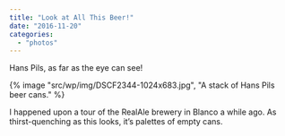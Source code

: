 ```yaml
---
title: "Look at All This Beer!"
date: "2016-11-20"
categories: 
  - "photos"
---
```


Hans Pils, as far as the eye can see!

{% image "src/wp/img/DSCF2344-1024x683.jpg", "A stack of Hans Pils beer cans." %}

I happened upon a tour of the RealAle brewery in Blanco a while ago. As thirst-quenching as this looks, it’s palettes of empty cans.
